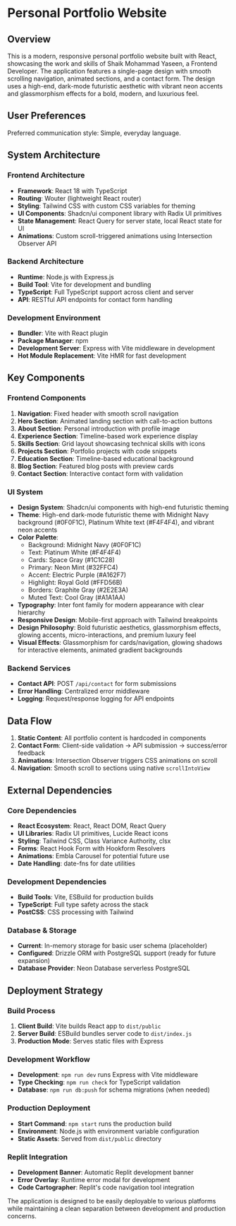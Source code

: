 # Personal Portfolio Website

## Overview

This is a modern, responsive personal portfolio website built with React, showcasing the work and skills of Shaik Mohammad Yaseen, a Frontend Developer. The application features a single-page design with smooth scrolling navigation, animated sections, and a contact form. The design uses a high-end, dark-mode futuristic aesthetic with vibrant neon accents and glassmorphism effects for a bold, modern, and luxurious feel.

## User Preferences

Preferred communication style: Simple, everyday language.

## System Architecture

### Frontend Architecture
- **Framework**: React 18 with TypeScript
- **Routing**: Wouter (lightweight React router)
- **Styling**: Tailwind CSS with custom CSS variables for theming
- **UI Components**: Shadcn/ui component library with Radix UI primitives
- **State Management**: React Query for server state, local React state for UI
- **Animations**: Custom scroll-triggered animations using Intersection Observer API

### Backend Architecture
- **Runtime**: Node.js with Express.js
- **Build Tool**: Vite for development and bundling
- **TypeScript**: Full TypeScript support across client and server
- **API**: RESTful API endpoints for contact form handling

### Development Environment
- **Bundler**: Vite with React plugin
- **Package Manager**: npm
- **Development Server**: Express with Vite middleware in development
- **Hot Module Replacement**: Vite HMR for fast development

## Key Components

### Frontend Components
1. **Navigation**: Fixed header with smooth scroll navigation
2. **Hero Section**: Animated landing section with call-to-action buttons
3. **About Section**: Personal introduction with profile image
4. **Experience Section**: Timeline-based work experience display
5. **Skills Section**: Grid layout showcasing technical skills with icons
6. **Projects Section**: Portfolio projects with code snippets
7. **Education Section**: Timeline-based educational background
8. **Blog Section**: Featured blog posts with preview cards
9. **Contact Section**: Interactive contact form with validation

### UI System
- **Design System**: Shadcn/ui components with high-end futuristic theming
- **Theme**: High-end dark-mode futuristic theme with Midnight Navy background (#0F0F1C), Platinum White text (#F4F4F4), and vibrant neon accents
- **Color Palette**: 
  - Background: Midnight Navy (#0F0F1C)
  - Text: Platinum White (#F4F4F4)
  - Cards: Space Gray (#1C1C28)
  - Primary: Neon Mint (#32FFC4)
  - Accent: Electric Purple (#A162F7)
  - Highlight: Royal Gold (#FFD56B)
  - Borders: Graphite Gray (#2E2E3A)
  - Muted Text: Cool Gray (#A1A1AA)
- **Typography**: Inter font family for modern appearance with clear hierarchy
- **Responsive Design**: Mobile-first approach with Tailwind breakpoints
- **Design Philosophy**: Bold futuristic aesthetics, glassmorphism effects, glowing accents, micro-interactions, and premium luxury feel
- **Visual Effects**: Glassmorphism for cards/navigation, glowing shadows for interactive elements, animated gradient backgrounds

### Backend Services
- **Contact API**: POST `/api/contact` for form submissions
- **Error Handling**: Centralized error middleware
- **Logging**: Request/response logging for API endpoints

## Data Flow

1. **Static Content**: All portfolio content is hardcoded in components
2. **Contact Form**: Client-side validation → API submission → success/error feedback
3. **Animations**: Intersection Observer triggers CSS animations on scroll
4. **Navigation**: Smooth scroll to sections using native `scrollIntoView`

## External Dependencies

### Core Dependencies
- **React Ecosystem**: React, React DOM, React Query
- **UI Libraries**: Radix UI primitives, Lucide React icons
- **Styling**: Tailwind CSS, Class Variance Authority, clsx
- **Forms**: React Hook Form with Hookform Resolvers
- **Animations**: Embla Carousel for potential future use
- **Date Handling**: date-fns for date utilities

### Development Dependencies
- **Build Tools**: Vite, ESBuild for production builds
- **TypeScript**: Full type safety across the stack
- **PostCSS**: CSS processing with Tailwind

### Database & Storage
- **Current**: In-memory storage for basic user schema (placeholder)
- **Configured**: Drizzle ORM with PostgreSQL support (ready for future expansion)
- **Database Provider**: Neon Database serverless PostgreSQL

## Deployment Strategy

### Build Process
1. **Client Build**: Vite builds React app to `dist/public`
2. **Server Build**: ESBuild bundles server code to `dist/index.js`
3. **Production Mode**: Serves static files with Express

### Development Workflow
- **Development**: `npm run dev` runs Express with Vite middleware
- **Type Checking**: `npm run check` for TypeScript validation
- **Database**: `npm run db:push` for schema migrations (when needed)

### Production Deployment
- **Start Command**: `npm start` runs the production build
- **Environment**: Node.js with environment variable configuration
- **Static Assets**: Served from `dist/public` directory

### Replit Integration
- **Development Banner**: Automatic Replit development banner
- **Error Overlay**: Runtime error modal for development
- **Code Cartographer**: Replit's code navigation tool integration

The application is designed to be easily deployable to various platforms while maintaining a clean separation between development and production concerns.